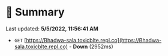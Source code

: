 # 📖 Summary
Last updated: **5/5/2022, 11:56:41 AM**

- `GET` [https://Bhadwa-sala.toxicblte.repl.co](https://Bhadwa-sala.toxicblte.repl.co) - **Down** (2952ms)
